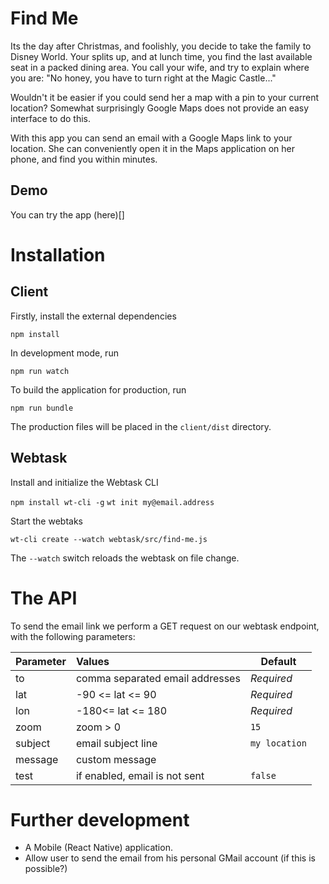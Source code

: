# Find Me #

Its the day after Christmas, and foolishly, you decide to take the family to Disney World. Your splits up, and at lunch time, you find the last available seat in a packed dining area. You call your wife, and try to explain where you are: "No honey, you have to turn right at the Magic Castle..." 

Wouldn't it be easier if you could send her a map with a pin to your current location?  Somewhat surprisingly Google Maps does not provide an easy interface to do this. 

With this app you can send an email with a Google Maps link to your location. She can conveniently open it in the Maps application on her phone, and find you within minutes.

## Demo ##

You can try the app (here)[]

# Installation #

## Client ##

Firstly, install the external dependencies

`npm install`

In development mode, run

`npm run watch`

To build the application for production, run

`npm run bundle`

The production files will be placed in the `client/dist` directory.


## Webtask ##

Install and initialize the Webtask CLI

`npm install wt-cli -g`
`wt init my@email.address`

Start the webtaks

`wt-cli create --watch webtask/src/find-me.js`

The `--watch` switch reloads the webtask on file change.

# The API #

To send the email link we perform a GET request on our webtask endpoint, with the following parameters: 

| Parameter | Values                          | Default       |
| ----------|:--------------------------------|---------------|
| to        | comma separated email addresses | *Required*    |
| lat       | -90 <= lat <= 90                | *Required*    |
| lon       | -180<=  lat <= 180              | *Required*    |
| zoom      | zoom > 0                        | `15`          |
| subject   | email subject line              | `my location` |
| message   | custom message                  |               |
| test      | if enabled, email is not sent   | `false`       |

# Further development #

- A Mobile (React Native) application.
- Allow user to send the email from his personal GMail account (if this is possible?)
